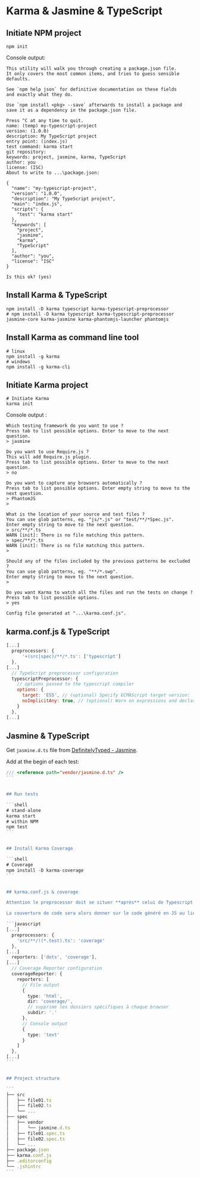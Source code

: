 # Karma & Jasmine & TypeScript


## Initiate NPM project

```shell
npm init
```

Console output:

```shell
This utility will walk you through creating a package.json file.
It only covers the most common items, and tries to guess sensible defaults.

See `npm help json` for definitive documentation on these fields
and exactly what they do.

Use `npm install <pkg> --save` afterwards to install a package and
save it as a dependency in the package.json file.

Press ^C at any time to quit.
name: (temp) my-typescript-project
version: (1.0.0)
description: My TypeScript project
entry point: (index.js)
test command: karma start
git repository:
keywords: project, jasmine, karma, TypeScript
author: you
license: (ISC)
About to write to ...\package.json:

{
  "name": "my-typescript-project",
  "version": "1.0.0",
  "description": "My TypeScript project",
  "main": "index.js",
  "scripts": {
    "test": "karma start"
  },
  "keywords": [
    "project",
    "jasmine",
    "karma",
    "TypeScript"
  ],
  "author": "you",
  "license": "ISC"
}

Is this ok? (yes)
```


## Install Karma & TypeScript

```shell
npm install -D karma typescript karma-typescript-preprocessor
# npm install -D karma typescript karma-typescript-preprocessor jasmine-core karma-jasmine karma-phantomjs-launcher phantomjs
```


## Install Karma as command line tool

```shell
# linux
npm install -g karma
# windows
npm install -g karma-cli
```


## Initiate Karma project

```shell
# Initiate Karma
karma init
```

Console output :

```shell
Which testing framework do you want to use ?
Press tab to list possible options. Enter to move to the next question.
> jasmine

Do you want to use Require.js ?
This will add Require.js plugin.
Press tab to list possible options. Enter to move to the next question.
> no

Do you want to capture any browsers automatically ?
Press tab to list possible options. Enter empty string to move to the next question.
> PhantomJS
>

What is the location of your source and test files ?
You can use glob patterns, eg. "js/*.js" or "test/**/*Spec.js".
Enter empty string to move to the next question.
> src/**/*.ts
WARN [init]: There is no file matching this pattern.
> spec/**/*.ts
WARN [init]: There is no file matching this pattern.
>

Should any of the files included by the previous patterns be excluded ?
You can use glob patterns, eg. "**/*.swp".
Enter empty string to move to the next question.
>

Do you want Karma to watch all the files and run the tests on change ?
Press tab to list possible options.
> yes

Config file generated at "...\karma.conf.js".
```


## karma.conf.js & TypeScript

```javascript
[...]
  preprocessors: {
      '+(src|spec)/**/*.ts': ['typescript']
  },
[...]
  // TypeScript preprocessor configuration
  typescriptPreprocessor: {
    // options passed to the typescript compiler
    options: {
      target: 'ES5', // (optional) Specify ECMAScript target version: 'ES3' (default), or 'ES5'
      noImplicitAny: true, // (optional) Warn on expressions and declarations with an implied 'any' type.
    }
  },
[...]
```


## Jasmine & TypeScript

Get `jasmine.d.ts` file from [DefinitelyTyped - Jasmine](https://github.com/borisyankov/DefinitelyTyped/tree/master/jasmine).

Add at the begin of each test:

````typescript
/// <reference path="vendor/jasmine.d.ts" />
```


## Run tests

```shell
# stand-alone
karma start
# within NPM
npm test
```


## Install Karma Coverage

```shell
# Coverage
npm install -D karma-coverage
```


## karma.conf.js & coverage

Attention le preprocessor doit se situer **après** celui de Typescript car Istanbul ne sait pas instrumenter TypeScript.

La couverture de code sera alors donner sur le code généré en JS au lieu du TypeScript.

```javascript
[...]
  preprocessors: {
    'src/**/!(*.test).ts': 'coverage'
  },
[...]
  reporters: ['dots', 'coverage'],
[...]
  // Coverage Reporter configuration
  coverageReporter: {
    reporters: [
      // File output
      {
        type: 'html',
        dir: 'coverage/',
        // supprime les dossiers spécifiques à chaque browser
        subdir: '.'
      },
      // Console output
      {
        type: 'text'
      }
    ]
  },
[...]
```


## Project structure

```
├── src
│   ├── file01.ts
│   ├── file02.ts
│   └── ...
├── spec
│   ├── vendor
│   │   └── jasmine.d.ts
│   ├── file01.spec.ts
│   ├── file02.spec.ts
│   └── ...
├── package.json
├── karma.conf.js
├── .editorconfig
└── .jshintrc
```

